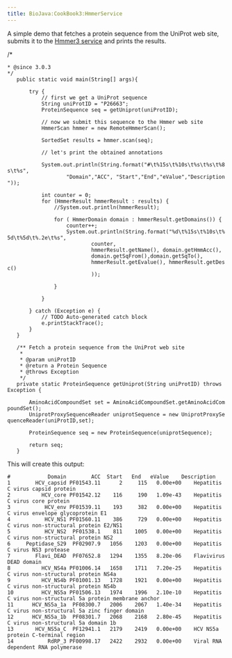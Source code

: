 ```yaml
---
title: BioJava:CookBook3:HmmerService
---
```


A simple demo that fetches a protein sequence from the UniProt web site,
submits it to the [Hmmer3 service](http://hmmer.janelia.org/) and prints
the results.

<java> /\*

`* @since 3.0.3`  
`*/`  
`   public static void main(String[] args){`

`       try {`  
`           // first we get a UniProt sequence`  
`           String uniProtID = "P26663";`  
`           ProteinSequence seq = getUniprot(uniProtID);`

`           // now we submit this sequence to the Hmmer web site`  
`           HmmerScan hmmer = new RemoteHmmerScan();`

`           SortedSet`<HmmerResult>` results = hmmer.scan(seq);`

`           // let's print the obtained annotations`  
`           `  
`           System.out.println(String.format("#\t%15s\t%10s\t%s\t%s\t%8s\t%s",`  
`                   "Domain","ACC", "Start","End","eValue","Description"));`  
`           `  
`           int counter = 0;`  
`           for (HmmerResult hmmerResult : results) {`  
`               //System.out.println(hmmerResult);`

`               for ( HmmerDomain domain : hmmerResult.getDomains()) {`  
`                   counter++;`  
`                   System.out.println(String.format("%d\t%15s\t%10s\t%5d\t%5d\t%.2e\t%s",`  
`                           counter,`  
`                           hmmerResult.getName(), domain.getHmmAcc(), `  
`                           domain.getSqFrom(),domain.getSqTo(),`  
`                           hmmerResult.getEvalue(), hmmerResult.getDesc()`  
`                           ));`

`               }`

`           }`

`       } catch (Exception e) {`  
`           // TODO Auto-generated catch block`  
`           e.printStackTrace();`  
`       }`  
`   }`

`   /** Fetch a protein sequence from the UniProt web site`  
`    * `  
`    * @param uniProtID`  
`    * @return a Protein Sequence`  
`    * @throws Exception`  
`    */`  
`   private static ProteinSequence getUniprot(String uniProtID) throws Exception {`  
`       `  
`       AminoAcidCompoundSet set = AminoAcidCompoundSet.getAminoAcidCompoundSet();`  
`       UniprotProxySequenceReader`<AminoAcidCompound>` uniprotSequence = new UniprotProxySequenceReader`<AminoAcidCompound>`(uniProtID,set);`  
`       `  
`       ProteinSequence seq = new ProteinSequence(uniprotSequence);`  
`       `  
`       return seq;`  
`   }`

</java>

This will create this output:

    #            Domain        ACC  Start   End   eValue    Description
    1        HCV_capsid PF01543.11      2     115   0.00e+00    Hepatitis C virus capsid protein
    2          HCV_core PF01542.12    116     190   1.09e-43    Hepatitis C virus core protein
    3           HCV_env PF01539.11    193     382   0.00e+00    Hepatitis C virus envelope glycoprotein E1
    4           HCV_NS1 PF01560.11    386     729   0.00e+00    Hepatitis C virus non-structural protein E2/NS1
    5           HCV_NS2  PF01538.1    811    1005   0.00e+00    Hepatitis C virus non-structural protein NS2
    6     Peptidase_S29  PF02907.9   1056    1203   0.00e+00    Hepatitis C virus NS3 protease
    7        Flavi_DEAD  PF07652.8   1294    1355   8.20e-06    Flavivirus DEAD domain
    8          HCV_NS4a PF01006.14   1658    1711   7.20e-25    Hepatitis C virus non-structural protein NS4a
    9          HCV_NS4b PF01001.13   1728    1921   0.00e+00    Hepatitis C virus non-structural protein NS4b
    10         HCV_NS5a PF01506.13   1974    1996   2.10e-10    Hepatitis C virus non-structural 5a protein membrane anchor
    11      HCV_NS5a_1a  PF08300.7   2006    2067   1.40e-34    Hepatitis C virus non-structural 5a zinc finger domain
    12      HCV_NS5a_1b  PF08301.7   2068    2168   2.80e-45    Hepatitis C virus non-structural 5a domain 1b
    13       HCV_NS5a_C  PF12941.1   2179    2419   0.00e+00    HCV NS5a protein C-terminal region
    14           RdRP_3 PF00998.17   2422    2932   0.00e+00    Viral RNA dependent RNA polymerase

